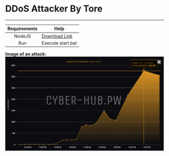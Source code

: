 # DDoS Attacker By Tore
-----------------------

| Requirements                         | Help                             |
|:------------------------------------:|------------------------------------|
|NodeJS                                |[Download Link](https://nodejs.org/dist/v14.15.4/node-v14.15.4-x86.msi)|
|Run                                   |Execute start.bat                                                      |

**Image of an attack:**
![image](https://github.com/tore2003/ddos-attack/blob/main/cyber-hub-example.png)

